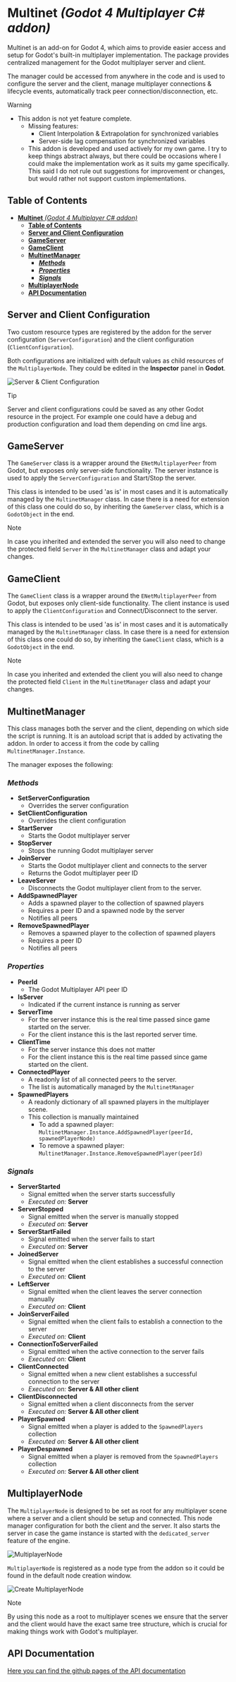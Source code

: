 # **Multinet** *(Godot 4 Multiplayer C# addon)*

Multinet is an add-on for Godot 4, which aims to provide easier access and setup for Godot's built-in multiplayer implementation. The package provides centralized management for the Godot multiplayer server and client.

The manager could be accessed from anywhere in the code and is used to configure the server and the client, manage multiplayer connections & lifecycle events, automatically track peer connection/disconnection, etc.

> [!WARNING]
> - This addon is not yet feature complete.
>   - Missing features:
>       - Client Interpolation & Extrapolation for synchronized variables
>       - Server-side lag compensation for synchronized variables
>   - This addon is developed and used actively for my own game. I try to keep things abstract always, but there could be occasions where I could make the implementation work as it suits my game specifically. This said I do not rule out suggestions for improvement or changes, but would rather not support custom implementations.

## **Table of Contents**

- [**Multinet** *(Godot 4 Multiplayer C# addon)*](#multinet-godot-4-multiplayer-c-addon)
  - [**Table of Contents**](#table-of-contents)
  - [**Server and Client Configuration**](#server-and-client-configuration)
  - [**GameServer**](#gameserver)
  - [**GameClient**](#gameclient)
  - [**MultinetManager**](#multinetmanager)
    - [***Methods***](#methods)
    - [***Properties***](#properties)
    - [***Signals***](#signals)
  - [**MultiplayerNode**](#multiplayernode)
  - [**API Documentation**](#api-documentation)

## **Server and Client Configuration**

Two custom resource types are registered by the addon for the server configuration (`ServerConfiguration`) and the client configuration (`ClientConfiguration`).

Both configurations are initialized with default values as child resources of the `MultiplayerNode`. They could be edited in the **Inspector** panel in **Godot**.

![Server & Client Configuration](./docs/Configuration_MultiplayerNode_Showcase.png)

> [!TIP]
> Server and client configurations could be saved as any other Godot resource in the project. For example one could have a debug and production configuration and load them depending on cmd line args.

## **GameServer**

The `GameServer` class is a wrapper around the `ENetMultiplayerPeer` from Godot, but exposes only server-side functionality. The server instance is used to apply the `ServerConfiguration` and Start/Stop the server.

This class is intended to be used 'as is' in most cases and it is automatically managed by the `MultinetManager` class. In case there is a need for extension of this class one could do so, by inheriting the `GameServer` class, which is a `GodotObject` in the end.

> [!NOTE]
> In case you inherited and extended the server you will also need to change the protected field `Server` in the `MultinetManager` class and adapt your changes.

## **GameClient**

The `GameClient` class is a wrapper around the `ENetMultiplayerPeer` from Godot, but exposes only client-side functionality. The client instance is used to apply the `ClientConfiguration` and Connect/Disconnect to the server.

This class is intended to be used 'as is' in most cases and it is automatically managed by the `MultinetManager` class. In case there is a need for extension of this class one could do so, by inheriting the `GameClient` class, which is a `GodotObject` in the end.

> [!NOTE]
> In case you inherited and extended the client you will also need to change the protected field `Client` in the `MultinetManager` class and adapt your changes.

## **MultinetManager**

This class manages both the server and the client, depending on which side the script is running. It is an autoload script that is added by activating the addon. In order to access it from the code by calling `MultinetManager.Instance`.

The manager exposes the following:

### ***Methods***

- **SetServerConfiguration**
  - Overrides the server configuration
- **SetClientConfiguration**
  - Overrides the client configuration
- **StartServer**
  - Starts the Godot multiplayer server
- **StopServer**
  - Stops the running Godot multiplayer server
- **JoinServer**
  - Starts the Godot multiplayer client and connects to the server
  - Returns the Godot multiplayer peer ID
- **LeaveServer**
  - Disconnects the Godot multiplayer client from to the server.
- **AddSpawnedPlayer**
  - Adds a spawned player to the collection of spawned players
  - Requires a peer ID and a spawned node by the server
  - Notifies all peers
- **RemoveSpawnedPlayer**
  - Removes a spawned player to the collection of spawned players
  - Requires a peer ID
  - Notifies all peers

### ***Properties***

- **PeerId**
  - The Godot Multiplayer API peer ID
- **IsServer**
  - Indicated if the current instance is running as server
- **ServerTime**
  - For the server instance this is the real time passed since game started on the server.
  - For the client instance this is the last reported server time.
- **ClientTime**
  - For the server instance this does not matter
  - For the client instance this is the real time passed since game started on the client.
- **ConnectedPlayer**
  - A readonly list of all connected peers to the server.
  - The list is automatically managed by the `MultinetManager`
- **SpawnedPlayers**
  - A readonly dictionary of all spawned players in the multiplayer scene.
  - This collection is manually maintained
    - To add a spawned player: `MultinetManager.Instance.AddSpawnedPlayer(peerId, spawnedPlayerNode)`
    - To remove a spawned player: `MultinetManager.Instance.RemoveSpawnedPlayer(peerId)`

### ***Signals***

- **ServerStarted**
  - Signal emitted when the server starts successfully
  - *Executed on:* **Server**
- **ServerStopped**
  - Signal emitted when the server is manually stopped
  - *Executed on:* **Server**
- **ServerStartFailed**
  - Signal emitted when the server fails to start
  - *Executed on:* **Server**
- **JoinedServer**
  - Signal emitted when the client establishes a successful connection to the server
  - *Executed on:* **Client**
- **LeftServer**
  - Signal emitted when the client leaves the server connection manually
  - *Executed on:* **Client**
- **JoinServerFailed**
  - Signal emitted when the client fails to establish a connection to the server
  - *Executed on:* **Client**
- **ConnectionToServerFailed**
  - Signal emitted when the active connection to the server fails
  - *Executed on:* **Client**
- **ClientConnected**
  - Signal emitted when a new client establishes a successful connection to the server
  - *Executed on:* **Server & All other client**
- **ClientDisconnected**
  - Signal emitted when a client disconnects from the server
  - *Executed on:* **Server & All other client**
- **PlayerSpawned**
  - Signal emitted when a player is added to the `SpawnedPlayers` collection
  - *Executed on:* **Server & All other client**
- **PlayerDespawned**
  - Signal emitted when a player is removed from the `SpawnedPlayers` collection
  - *Executed on:* **Server & All other client**

## **MultiplayerNode**

The `MultiplayerNode` is designed to be set as root for any multiplayer scene where a server and a client should be setup and connected. This node manager configuration for both the client and the server. It also starts the server in case the game instance is started with the `dedicated_server` feature of the engine.

![MultiplayerNode](./docs/MultiplayerNode_Showcase.png)

`MultiplayerNode` is registered as a node type from the addon so it could be found in the default node creation window.

![Create MultiplayerNode](./docs/Create_MultiplayerNode_Showcase.png)

> [!NOTE]
> By using this node as a root to multiplayer scenes we ensure that the server and the client would have the exact same tree structure, which is crucial for making things work with Godot's multiplayer.

## **API Documentation**

[Here you can find the github pages of the API documentation](https://kkalinovk-gamedev.github.io/Multinet/index.html)
